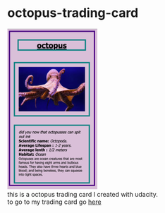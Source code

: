 # octopus-trading-card
![](photo/photo.png)<br>
this is a octopus trading card I created with udacity.<br>
to go to my trading card go [here](https://codepen.io/simsalabim1/pen/zYrpNMX)
